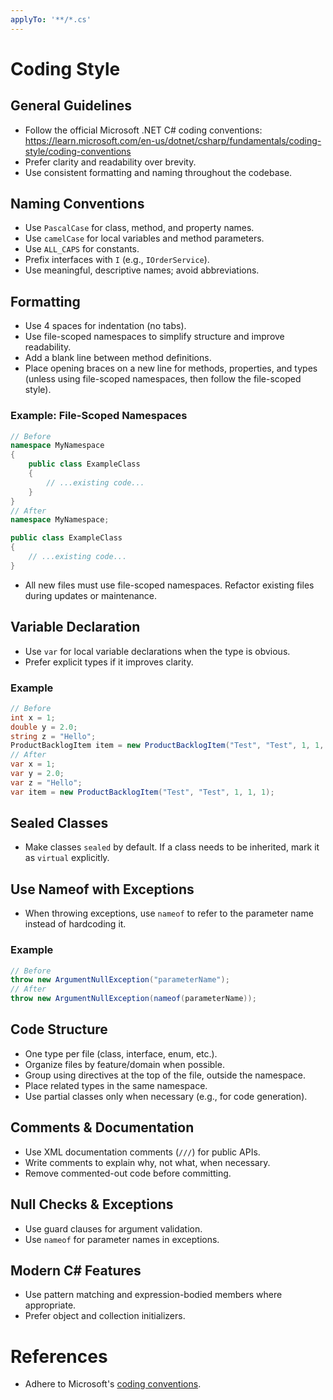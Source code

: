 ```yaml
---
applyTo: '**/*.cs'
---
```


# Coding Style

## General Guidelines
- Follow the official Microsoft .NET C# coding conventions: https://learn.microsoft.com/en-us/dotnet/csharp/fundamentals/coding-style/coding-conventions
- Prefer clarity and readability over brevity.
- Use consistent formatting and naming throughout the codebase.

## Naming Conventions
- Use `PascalCase` for class, method, and property names.
- Use `camelCase` for local variables and method parameters.
- Use `ALL_CAPS` for constants.
- Prefix interfaces with `I` (e.g., `IOrderService`).
- Use meaningful, descriptive names; avoid abbreviations.

## Formatting
- Use 4 spaces for indentation (no tabs).
- Use file-scoped namespaces to simplify structure and improve readability.
- Add a blank line between method definitions.
- Place opening braces on a new line for methods, properties, and types (unless using file-scoped namespaces, then follow the file-scoped style).

### Example: File-Scoped Namespaces
```csharp
// Before
namespace MyNamespace
{
    public class ExampleClass
    {
        // ...existing code...
    }
}
// After
namespace MyNamespace;

public class ExampleClass
{
    // ...existing code...
}
```
- All new files must use file-scoped namespaces. Refactor existing files during updates or maintenance.

## Variable Declaration
- Use `var` for local variable declarations when the type is obvious.
- Prefer explicit types if it improves clarity.

### Example
```csharp
// Before
int x = 1;
double y = 2.0;
string z = "Hello";
ProductBacklogItem item = new ProductBacklogItem("Test", "Test", 1, 1, 1);
// After
var x = 1;
var y = 2.0;
var z = "Hello";
var item = new ProductBacklogItem("Test", "Test", 1, 1, 1);
```

## Sealed Classes
- Make classes `sealed` by default. If a class needs to be inherited, mark it as `virtual` explicitly.

## Use Nameof with Exceptions
- When throwing exceptions, use `nameof` to refer to the parameter name instead of hardcoding it.

### Example
```csharp
// Before
throw new ArgumentNullException("parameterName");
// After
throw new ArgumentNullException(nameof(parameterName));
```

## Code Structure
- One type per file (class, interface, enum, etc.).
- Organize files by feature/domain when possible.
- Group using directives at the top of the file, outside the namespace.
- Place related types in the same namespace.
- Use partial classes only when necessary (e.g., for code generation).

## Comments & Documentation
- Use XML documentation comments (`///`) for public APIs.
- Write comments to explain why, not what, when necessary.
- Remove commented-out code before committing.

## Null Checks & Exceptions
- Use guard clauses for argument validation.
- Use `nameof` for parameter names in exceptions.

## Modern C# Features
- Use pattern matching and expression-bodied members where appropriate.
- Prefer object and collection initializers.

# References
- Adhere to Microsoft's [coding conventions](https://learn.microsoft.com/en-us/dotnet/csharp/fundamentals/coding-style/coding-conventions).
